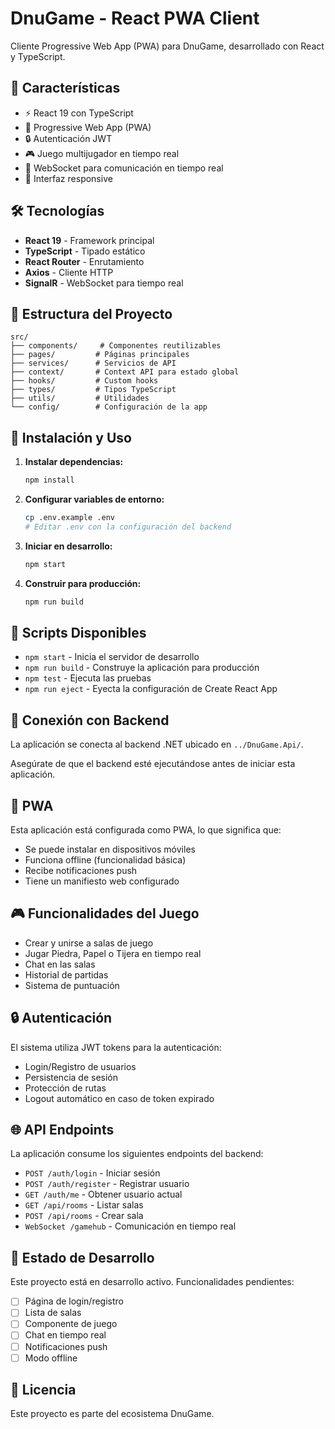 # DnuGame - React PWA Client

Cliente Progressive Web App (PWA) para DnuGame, desarrollado con React y TypeScript.

## 🚀 Características

- ⚡ React 19 con TypeScript
- 📱 Progressive Web App (PWA)
- 🔒 Autenticación JWT
- 🎮 Juego multijugador en tiempo real
- 📡 WebSocket para comunicación en tiempo real
- 🎨 Interfaz responsive

## 🛠️ Tecnologías

- **React 19** - Framework principal
- **TypeScript** - Tipado estático
- **React Router** - Enrutamiento
- **Axios** - Cliente HTTP
- **SignalR** - WebSocket para tiempo real

## 📁 Estructura del Proyecto

```
src/
├── components/     # Componentes reutilizables
├── pages/         # Páginas principales
├── services/      # Servicios de API
├── context/       # Context API para estado global
├── hooks/         # Custom hooks
├── types/         # Tipos TypeScript
├── utils/         # Utilidades
└── config/        # Configuración de la app
```

## 🚀 Instalación y Uso

1. **Instalar dependencias:**
   ```bash
   npm install
   ```

2. **Configurar variables de entorno:**
   ```bash
   cp .env.example .env
   # Editar .env con la configuración del backend
   ```

3. **Iniciar en desarrollo:**
   ```bash
   npm start
   ```

4. **Construir para producción:**
   ```bash
   npm run build
   ```

## 🔧 Scripts Disponibles

- `npm start` - Inicia el servidor de desarrollo
- `npm run build` - Construye la aplicación para producción
- `npm test` - Ejecuta las pruebas
- `npm run eject` - Eyecta la configuración de Create React App

## 🔗 Conexión con Backend

La aplicación se conecta al backend .NET ubicado en `../DnuGame.Api/`. 

Asegúrate de que el backend esté ejecutándose antes de iniciar esta aplicación.

## 📱 PWA

Esta aplicación está configurada como PWA, lo que significa que:

- Se puede instalar en dispositivos móviles
- Funciona offline (funcionalidad básica)
- Recibe notificaciones push
- Tiene un manifiesto web configurado

## 🎮 Funcionalidades del Juego

- Crear y unirse a salas de juego
- Jugar Piedra, Papel o Tijera en tiempo real
- Chat en las salas
- Historial de partidas
- Sistema de puntuación

## 🔒 Autenticación

El sistema utiliza JWT tokens para la autenticación:

- Login/Registro de usuarios
- Persistencia de sesión
- Protección de rutas
- Logout automático en caso de token expirado

## 🌐 API Endpoints

La aplicación consume los siguientes endpoints del backend:

- `POST /auth/login` - Iniciar sesión
- `POST /auth/register` - Registrar usuario
- `GET /auth/me` - Obtener usuario actual
- `GET /api/rooms` - Listar salas
- `POST /api/rooms` - Crear sala
- `WebSocket /gamehub` - Comunicación en tiempo real

## 🔄 Estado de Desarrollo

Este proyecto está en desarrollo activo. Funcionalidades pendientes:

- [ ] Página de login/registro
- [ ] Lista de salas
- [ ] Componente de juego
- [ ] Chat en tiempo real
- [ ] Notificaciones push
- [ ] Modo offline

## 📄 Licencia

Este proyecto es parte del ecosistema DnuGame.
